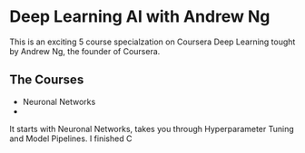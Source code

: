 # Deep Learning AI with Andrew Ng

This is an exciting 5 course specialzation on Coursera Deep Learning tought by Andrew Ng, the founder of Coursera. 

## The Courses
- Neuronal Networks
- 
It starts with Neuronal Networks, takes you through Hyperparameter Tuning and Model Pipelines. I finished C
